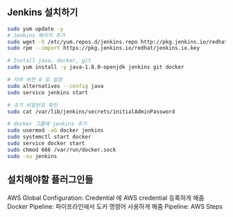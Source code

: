 ## Jenkins 설치하기

```sh
sudo yum update -y
# Jenkins 패키지 추가
sudo wget -O /etc/yum.repos.d/jenkins.repo http://pkg.jenkins.io/redhat/jenkins.repo &&
sudo rpm --import https://pkg.jenkins.io/redhat/jenkins.io.key

# Install java, docker, git
sudo yum install -y java-1.8.0-openjdk jenkins git docker

# 자바 버전 8 로 설정
sudo alternatives --config java
sudo service jenkins start

# 초기 비밀번호 확인
sudo cat /var/lib/jenkins/secrets/initialAdminPassword

# docker 그룹에 jenkins 추가
sudo usermod -aG docker jenkins
sudo systemctl start docker
sudo service docker start
sudo chmod 666 /var/run/docker.sock
sudo -su jenkins
```

## 설치해야할 플러그인들

AWS Global Configuration: Credential 에 AWS credential 등록하게 해줌
Docker Pipeline: 파이프라인에서 도커 명령어 사용하게 해줌
Pipeline: AWS Steps
